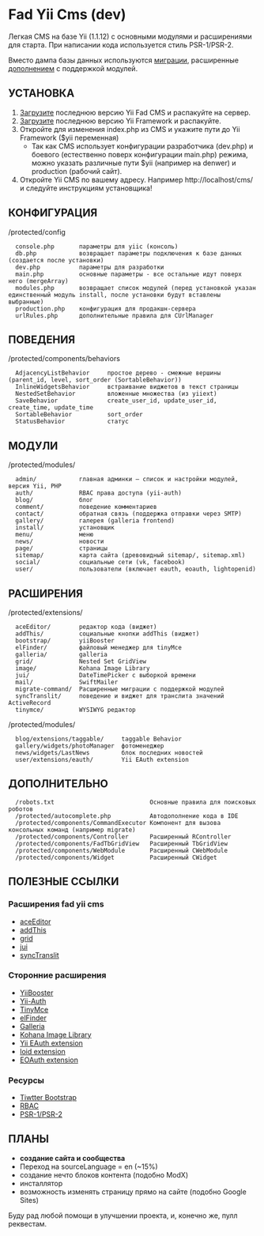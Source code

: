 Fad Yii Cms (dev)
===================

Легкая CMS на базе Yii (1.1.12) с основными модулями и расширениями для старта. При написании кода используется стиль PSR-1/PSR-2.

Вместо дампа базы данных используются [миграции](http://www.yiiframework.com/doc/guide/1.1/ru/database.migration),
расширенные [дополнением](https://github.com/yiiext/migrate-command) с поддержкой модулей.

УСТАНОВКА
------------

1. [Загрузите](https://github.com/magefad/yiicms/archive/master.zip) последнюю версию Yii Fad CMS и распакуйте на сервер.
2. [Загрузите](http://yii.googlecode.com/files/yii-1.1.13.e9e4a0.tar.gz) последнюю версию Yii Framework и распакуйте.
3. Откройте для изменения index.php из CMS и укажите пути до Yii Framework ($yii переменная)
   * Так как CMS использует конфигурации разработчика (dev.php) и боевого (естественно поверх конфигурации main.php) режима,
   можно указать различные пути $yii (например на denwer) и production (рабочий сайт).
4. Откройте Yii CMS по вашему адресу. Например http://localhost/cms/ и следуйте инструкциям установщика!


КОНФИГУРАЦИЯ
------------

/protected/config

      console.php       параметры для yiic (консоль)
      db.php            возвращает параметры подключения к базе данных (создается после установки)
      dev.php           параметры для разработки
      main.php          основные параметры - все остальные идут поверх него (mergeArray)
      modules.php       возвращает список модулей (перед установкой указан единственный модуль install, после установки будут вставлены выбранные)
      production.php    конфигурация для продакшн-сервера
      urlRules.php      дополнительные правила для CUrlManager

ПОВЕДЕНИЯ
------------

/protected/components/behaviors

      AdjacencyListBehavior     простое дерево - смежные вершины (parent_id, level, sort_order (SortableBehavior))
      InlineWidgetsBehavior     встраивание виджетов в текст страницы
      NestedSetBehavior         вложенные множества (из yiiext)
      SaveBehavior              create_user_id, update_user_id, create_time, update_time
      SortableBehavior          sort_order
      StatusBehavior            статус

МОДУЛИ
------------

/protected/modules/

      admin/            главная админки — список и настройки модулей, версия Yii, PHP
      auth/             RBAC права доступа (yii-auth)
      blog/             блог
      comment/          поведение комментариев
      contact/          обратная связь (поддержка отправки через SMTP)
      gallery/          галерея (galleria frontend)
      install/          установщик
      menu/             меню
      news/             новости
      page/             страницы
      sitemap/          карта сайта (древовидный sitemap/, sitemap.xml)
      social/           социальные сети (vk, facebook)
      user/             пользователи (включает eauth, eoauth, lightopenid)

РАСШИРЕНИЯ
------------

/protected/extensions/

      aceEditor/        редактор кода (виджет)
      addThis/          социальные кнопки addThis (виджет)
      bootstrap/        yiiBooster
      elFinder/         файловый менеджер для tinyMce
      galleria/         galleria
      grid/             Nested Set GridView
      image/            Kohana Image Library
      jui/              DateTimePicker с выборкой времени
      mail/             SwiftMailer
      migrate-command/  Расширенные миграции с поддержкой модулей
      syncTranslit/     поведение и виджет для транслита значений ActiveRecord
      tinymce/          WYSIWYG редактор

/protected/modules/

      blog/extensions/taggable/     taggable Behavior
      gallery/widgets/photoManager  фотоменеджер
      news/widgets/LastNews         блок последних новостей
      user/extensions/eauth/        Yii EAuth extension

ДОПОЛНИТЕЛЬНО
------------
      /robots.txt                           Основные правила для поисковых роботов
      /protected/autocomplete.php           Автодополнение кода в IDE
      /protected/components/CommandExecutor Компонент для вызова консольных команд (например migrate)
      /protected/components/Controller      Расширенный RController
      /protected/components/FadTbGridView   Расширенный TbGridView
      /protected/components/WebModule       Расширенный CWebModule
      /protected/components/Widget          Расширенный CWidget

ПОЛЕЗНЫЕ ССЫЛКИ
------------

### Расширения fad yii cms

* [aceEditor](http://ace.ajax.org/)
* [addThis](http://www.addthis.com/)
* [grid](http://ludo.cubicphuse.nl/jquery-plugins/treeTable/doc/)
* [jui](http://trentrichardson.com/examples/timepicker/)
* [syncTranslit](http://snowcore.net/synctranslit)

### Сторонние расширения

* [YiiBooster](http://yii-booster.clevertech.biz/)
* [Yii-Auth](http://www.yiiframework.com/extension/auth/)
* [TinyMce](http://www.yiiframework.com/extension/newtinymce/)
* [elFinder](http://elfinder.org/)
* [Galleria](http://www.yiiframework.com/extension/galleria/)
* [Kohana Image Library](http://www.yiiframework.com/extension/image/)
* [Yii EAuth extension](https://github.com/Nodge/yii-eauth)
* [loid extension](http://www.yiiframework.com/extension/loid)
* [EOAuth extension](http://www.yiiframework.com/extension/eoauth)

### Ресурсы

* [Tiwtter Bootstrap](http://twitter.github.com/bootstrap/)
* [RBAC](http://en.wikipedia.org/wiki/Role-based_access_control)
* [PSR-1/PSR-2](https://github.com/php-fig/fig-standards/blob/master/accepted/)

ПЛАНЫ
------------

* **создание сайта и сообщества**
* Переход на sourceLanguage = en (~15%)
* создание нечто блоков контента (подобно ModX)
* инсталлятор
* возможность изменять страницу прямо на сайте (подобно Google Sites)

Буду рад любой помощи в улучшении проекта, и, конечно же, пулл реквестам.
